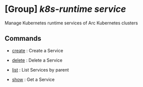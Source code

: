 # [Group] _k8s-runtime service_

Manage Kubernetes runtime services of Arc Kubernetes clusters

## Commands

- [create](/Commands/k8s-runtime/service/_create.md)
: Create a Service

- [delete](/Commands/k8s-runtime/service/_delete.md)
: Delete a Service

- [list](/Commands/k8s-runtime/service/_list.md)
: List Services by parent

- [show](/Commands/k8s-runtime/service/_show.md)
: Get a Service
